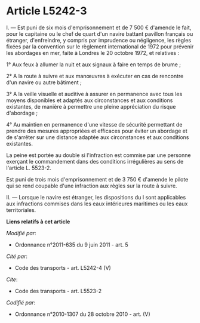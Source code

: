 # Article L5242-3

I. ― Est puni de six mois d'emprisonnement et de 7 500 € d'amende le fait, pour le capitaine ou le chef de quart d'un navire
battant pavillon français ou étranger, d'enfreindre, y compris par imprudence ou négligence, les règles fixées par la
convention sur le règlement international de 1972 pour prévenir les abordages en mer, faite à Londres le 20 octobre 1972, et
relatives : 

1° Aux feux à allumer la nuit et aux signaux à faire en temps de brume ; 

2° A la route à suivre et aux manœuvres à exécuter en cas de rencontre d'un navire ou autre bâtiment ;

3° A la veille visuelle et auditive à assurer en permanence avec tous les moyens disponibles et adaptés aux circonstances et
aux conditions existantes, de manière à permettre une pleine appréciation du risque d'abordage ;

4° Au maintien en permanence d'une vitesse de sécurité permettant de prendre des mesures appropriées et efficaces pour éviter
un abordage et de s'arrêter sur une distance adaptée aux circonstances et aux conditions existantes. 

La peine est portée au double si l'infraction est commise par une personne exerçant le commandement dans des conditions
irrégulières au sens de l'article L. 5523-2. 

Est puni de trois mois d'emprisonnement et de 3 750 € d'amende le pilote qui se rend coupable d'une infraction aux règles sur
la route à suivre. 

II. ― Lorsque le navire est étranger, les dispositions du I sont applicables aux infractions commises dans les eaux
intérieures maritimes ou les eaux territoriales.

**Liens relatifs à cet article**

_Modifié par_:

  - Ordonnance n°2011-635 du 9 juin 2011 - art. 5

_Cité par_:

  - Code des transports - art. L5242-4 (V)

_Cite_:

  - Code des transports - art. L5523-2

_Codifié par_:

  - Ordonnance n°2010-1307 du 28 octobre 2010 - art. (V)
